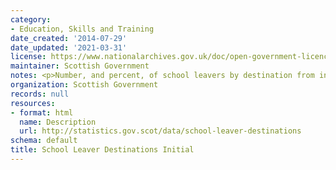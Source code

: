 ```yaml
---
category:
- Education, Skills and Training
date_created: '2014-07-29'
date_updated: '2021-03-31'
license: https://www.nationalarchives.gov.uk/doc/open-government-licence/version/3/
maintainer: Scottish Government
notes: <p>Number, and percent, of school leavers by destination from initial survey</p>
organization: Scottish Government
records: null
resources:
- format: html
  name: Description
  url: http://statistics.gov.scot/data/school-leaver-destinations
schema: default
title: School Leaver Destinations Initial
---
```


